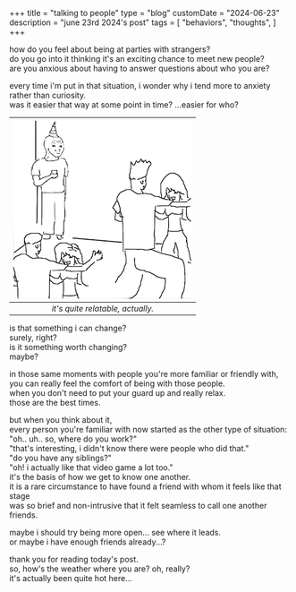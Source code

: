 +++
title = "talking to people"
type = "blog"
customDate = "2024-06-23"
description = "june 23rd 2024's post"
tags = [
    "behaviors",
    "thoughts",
]
+++

how do you feel about being at parties with strangers?\
do you go into it thinking it's an exciting chance to meet new people?\
are you anxious about having to answer questions about who you are?

every time i'm put in that situation, i wonder why i tend more to anxiety\
rather than curiosity.\
was it easier that way at some point in time? ...easier for who?

| ![being at parties](/images/parties.png) | 
|:--:| 
| *it's quite relatable, actually.* |

is that something i can change?\
surely, right?\
is it something worth changing?\
maybe?

in those same moments with people you're more familiar or friendly with,\
you can really feel the comfort of being with those people.\
when you don't need to put your guard up and really relax.\
those are the best times.

but when you think about it,\
every person you're familiar with now started as the other type of situation:\
"oh.. uh.. so, where do you work?"\
"that's interesting, i didn't know there were people who did that."\
"do you have any siblings?"\
"oh! i actually like that video game a lot too."\
it's the basis of how we get to know one another.\
it is a rare circumstance to have found a friend with whom it feels like that stage\
was so brief and non-intrusive that it felt seamless to call one another friends.

maybe i should try being more open... see where it leads.\
or maybe i have enough friends already...?

thank you for reading today's post.\
so, how's the weather where you are? oh, really?\
it's actually been quite hot here...
